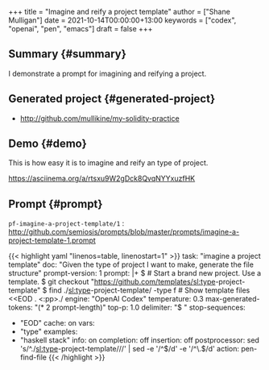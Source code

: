 +++
title = "Imagine and reify a project template"
author = ["Shane Mulligan"]
date = 2021-10-14T00:00:00+13:00
keywords = ["codex", "openai", "pen", "emacs"]
draft = false
+++

## Summary {#summary}

I demonstrate a prompt for imagining and
reifying a project.


## Generated project {#generated-project}

-   <http://github.com/mullikine/my-solidity-practice>


## Demo {#demo}

This is how easy it is to imagine and reify an type of project.

<!-- Play on asciinema.com -->
<!-- <a title="asciinema recording" href="https://asciinema.org/a/rtsxu9W2gDck8QvqNYYxuzfHK" target="_blank"><img alt="asciinema recording" src="https://asciinema.org/a/rtsxu9W2gDck8QvqNYYxuzfHK.svg" /></a> -->
<!-- Play on the blog -->
<script src="https://asciinema.org/a/rtsxu9W2gDck8QvqNYYxuzfHK.js" id="asciicast-rtsxu9W2gDck8QvqNYYxuzfHK" async></script>

<https://asciinema.org/a/rtsxu9W2gDck8QvqNYYxuzfHK>


## Prompt {#prompt}

`pf-imagine-a-project-template/1`
: <http://github.com/semiosis/prompts/blob/master/prompts/imagine-a-project-template-1.prompt>

<!--listend-->

{{< highlight yaml "linenos=table, linenostart=1" >}}
task: "imagine a project template"
doc: "Given the type of project I want to make, generate the file structure"
prompt-version: 1
prompt: |+
    $ # Start a brand new <type> project. Use a template.
    $ git checkout "https://github.com/templates/<sl:type>-project-template"
    $ find ./<sl:type>-project-template/ -type f # Show template files <<EOD
    .
    <:pp>./
engine: "OpenAI Codex"
temperature: 0.3
max-generated-tokens: "(* 2 prompt-length)"
top-p: 1.0
delimiter: "$ "
stop-sequences:
- "EOD"
cache: on
vars:
- "type"
examples:
- "haskell stack"
info: on
completion: off
insertion: off
postprocessor: sed 's/^\.\/<sl:type>-project-template\///' | sed -e '/^$/d' -e '/^\.$/d'
action: pen-find-file
{{< /highlight >}}